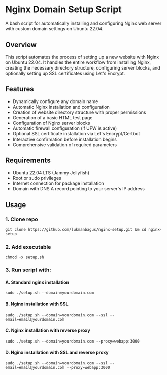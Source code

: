 # Nginx Domain Setup Script
A bash script for automatically installing and configuring Nginx web server with custom domain settings on Ubuntu 22.04.

## Overview
This script automates the process of setting up a new website with Nginx on Ubuntu 22.04. It handles the entire workflow from installing Nginx, creating the necessary directory structure, configuring server blocks, and optionally setting up SSL certificates using Let's Encrypt.

## Features

- Dynamically configure any domain name
- Automatic Nginx installation and configuration
- Creation of website directory structure with proper permissions
- Generation of a basic HTML test page
- Configuration of Nginx server blocks
- Automatic firewall configuration (if UFW is active)
- Optional SSL certificate installation via Let's Encrypt/Certbot
- Interactive confirmation before installation begins
- Comprehensive validation of required parameters

## Requirements

- Ubuntu 22.04 LTS (Jammy Jellyfish)
- Root or sudo privileges
- Internet connection for package installation
- Domain with DNS A record pointing to your server's IP address

## Usage
### 1. Clone repo
```
git clone https://github.com/lukmanbagus/nginx-setup.git && cd nginx-setup
```
### 2. Add executable
```
chmod +x setup.sh
```
### 3. Run script with:
#### A. Standard nginx installation
```
sudo ./setup.sh --domain=yourdomain.com
```

#### B. Nginx installation with SSL
```
sudo ./setup.sh --domain=yourdomain.com --ssl --email=email@yourdomain.com
```

#### C. Nginx installation with reverse proxy
```
sudo ./setup.sh --domain=yourdomain.com --proxy=webapp:3000
```

#### D. Nginx installation with SSL and reverse proxy
```
sudo ./setup.sh --domain=yourdomain.com --ssl --email=email@yourdomain.com --proxy=webapp:3000
```
